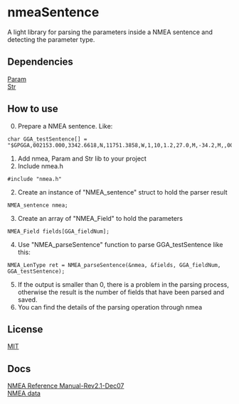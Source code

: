 # nmeaSentence

A light library for parsing the parameters inside a NMEA sentence and detecting the parameter type.

## Dependencies
[Param](https://github.com/Ali-Mirghasemi/Param)<br>
[Str](https://github.com/Ali-Mirghasemi/Str)

## How to use
0. Prepare a NMEA sentence. Like:
```
char GGA_testSentence[] = "$GPGGA,002153.000,3342.6618,N,11751.3858,W,1,10,1.2,27.0,M,-34.2,M,,0000,*5E";
```
1. Add nmea, Param and Str lib to your project
2. Include nmea.h
```
#include "nmea.h"
```

2. Create an instance of "NMEA_sentence" struct to hold the parser result
```
NMEA_sentence nmea;
```

3. Create an array of "NMEA_Field" to hold the parameters
```
NMEA_Field fields[GGA_fieldNum];
```

4. Use "NMEA_parseSentence" function to parse GGA_testSentence like this:
```
NMEA_LenType ret = NMEA_parseSentence(&nmea, &fields, GGA_fieldNum, GGA_testSentence);
```
5. If the output is smaller than 0, there is a problem in the parsing process, otherwise the result is the number of fields that have been parsed and saved.
6. You can find the details of the parsing operation through nmea

## License
[MIT](https://choosealicense.com/licenses/mit/)

## Docs
[NMEA Reference Manual-Rev2.1-Dec07](https://web.fe.up.pt/~ee95080/NMEA%20data.pdf)<br>
[NMEA data](https://www.sparkfun.com/datasheets/GPS/NMEA%20Reference%20Manual-Rev2.1-Dec07.pdf)

